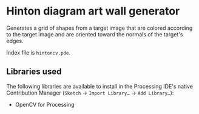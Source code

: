 # Hinton diagram art wall generator
Generates a grid of shapes from a target image that are colored according to the target image and are oriented toward the normals of the target's edges.

Index file is `hintoncv.pde`.

## Libraries used
The following libraries are available to install in the Processing IDE's native Contribution Manager (`Sketch` → `Import Library…` → `Add Library…`):
* OpenCV for Processing